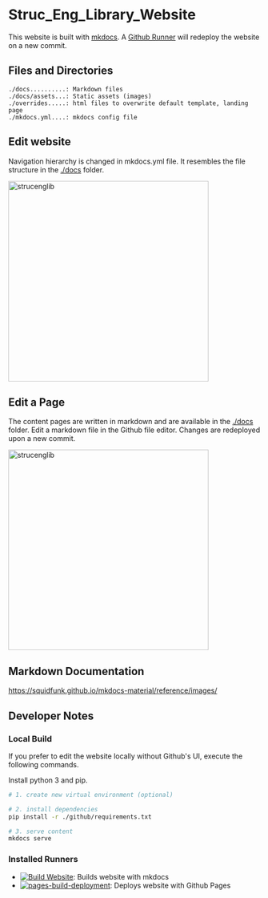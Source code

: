 
# Struc_Eng_Library_Website

This website is built with [mkdocs](https://www.mkdocs.org/). A [Github Runner](https://github.com/kfmResearch-NumericsTeam/Struc_Eng_Library_Website/actions/workflows/deploy.yml) will redeploy the website on a new commit.


## Files and Directories
```
./docs..........: Markdown files
./docs/assets...: Static assets (images)
./overrides.....: html files to overwrite default template, landing page
./mkdocs.yml....: mkdocs config file
```

## Edit website 
Navigation hierarchy is changed in mkdocs.yml file. It resembles the file structure in the [./docs](./docs) folder.  

<p align="left">
<img src="https://user-images.githubusercontent.com/2311941/196964646-1871193b-8af9-4129-94d0-f02bd015379e.png" alt="strucenglib" width="400"/>
</p>

## Edit a Page
The content pages are written in markdown and are available in the [./docs](./docs) folder.
Edit a markdown file in the Github file editor. Changes are redeployed upon a new commit.

<p align="left">
<img src="https://user-images.githubusercontent.com/2311941/196965370-33f40404-eb83-4015-a1c6-c1cc770aa6ff.png" alt="strucenglib" width="400"/>
</p>


## Markdown Documentation
https://squidfunk.github.io/mkdocs-material/reference/images/


## Developer Notes
### Local Build
If you prefer to edit the website locally without Github's UI, execute the following commands.

Install python 3 and pip.

```sh
# 1. create new virtual environment (optional)

# 2. install dependencies
pip install -r ./github/requirements.txt

# 3. serve content
mkdocs serve

```

### Installed Runners
- [![Build Website](https://github.com/kfmResearch-NumericsTeam/Struc_Eng_Library_Website/actions/workflows/deploy.yml/badge.svg)](https://github.com/kfmResearch-NumericsTeam/Struc_Eng_Library_Website/actions/workflows/deploy.yml): Builds website with mkdocs  
- [![pages-build-deployment](https://github.com/kfmResearch-NumericsTeam/Struc_Eng_Library_Website/actions/workflows/pages/pages-build-deployment/badge.svg)](https://github.com/kfmResearch-NumericsTeam/Struc_Eng_Library_Website/actions/workflows/pages/pages-build-deployment): Deploys website with Github Pages  


